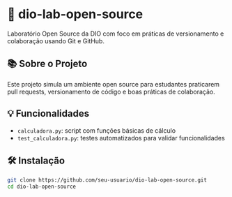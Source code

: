 # 🚀 dio-lab-open-source

Laboratório Open Source da DIO com foco em práticas de versionamento e colaboração usando Git e GitHub.

## 📚 Sobre o Projeto

Este projeto simula um ambiente open source para estudantes praticarem pull requests, versionamento de código e boas práticas de colaboração.

## 💡 Funcionalidades

- `calculadora.py`: script com funções básicas de cálculo
- `test_calculadora.py`: testes automatizados para validar funcionalidades

## 🛠️ Instalação

```bash
git clone https://github.com/seu-usuario/dio-lab-open-source.git
cd dio-lab-open-source                            
